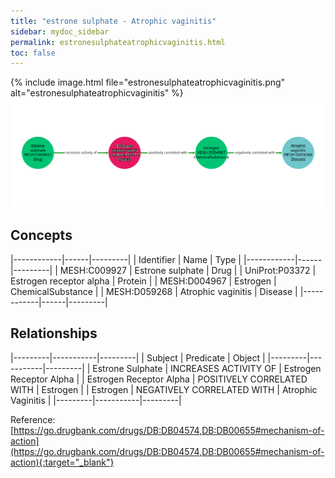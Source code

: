 ```yaml
---
title: "estrone sulphate - Atrophic vaginitis"
sidebar: mydoc_sidebar
permalink: estronesulphateatrophicvaginitis.html
toc: false 
---
```


{% include image.html file="estronesulphateatrophicvaginitis.png" alt="estronesulphateatrophicvaginitis" %}![Path Visualization](/images/estronesulphateatrophicvaginitis.png)

## Concepts

|------------|------|---------|
| Identifier | Name | Type    |
|------------|------|---------|
| MESH:C009927 | Estrone sulphate | Drug |
| UniProt:P03372 | Estrogen receptor alpha | Protein |
| MESH:D004967 | Estrogen | ChemicalSubstance |
| MESH:D059268 | Atrophic vaginitis | Disease |
|------------|------|---------|

## Relationships

|---------|-----------|---------|
| Subject | Predicate | Object  |
|---------|-----------|---------|
| Estrone Sulphate | INCREASES ACTIVITY OF | Estrogen Receptor Alpha |
| Estrogen Receptor Alpha | POSITIVELY CORRELATED WITH | Estrogen |
| Estrogen | NEGATIVELY CORRELATED WITH | Atrophic Vaginitis |
|---------|-----------|---------|

Reference: [https://go.drugbank.com/drugs/DB:DB04574,DB:DB00655#mechanism-of-action](https://go.drugbank.com/drugs/DB:DB04574,DB:DB00655#mechanism-of-action){:target="_blank"}